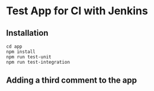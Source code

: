 # Test App for CI with Jenkins

## Installation

```
cd app
npm install
npm run test-unit
npm run test-integration
```

## Adding a third comment to the app
